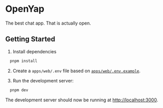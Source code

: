 # OpenYap

The best chat app. That is actually open.

## Getting Started

1. Install dependencies

```bash
  pnpm install
```

2. Create a `apps/web/.env` file based on [`apps/web/.env.example`](./apps/web/.env.example).

3. Run the development server:

```bash
  pnpm dev
```

The development server should now be running at [http://localhost:3000](http://localhost:3000).
